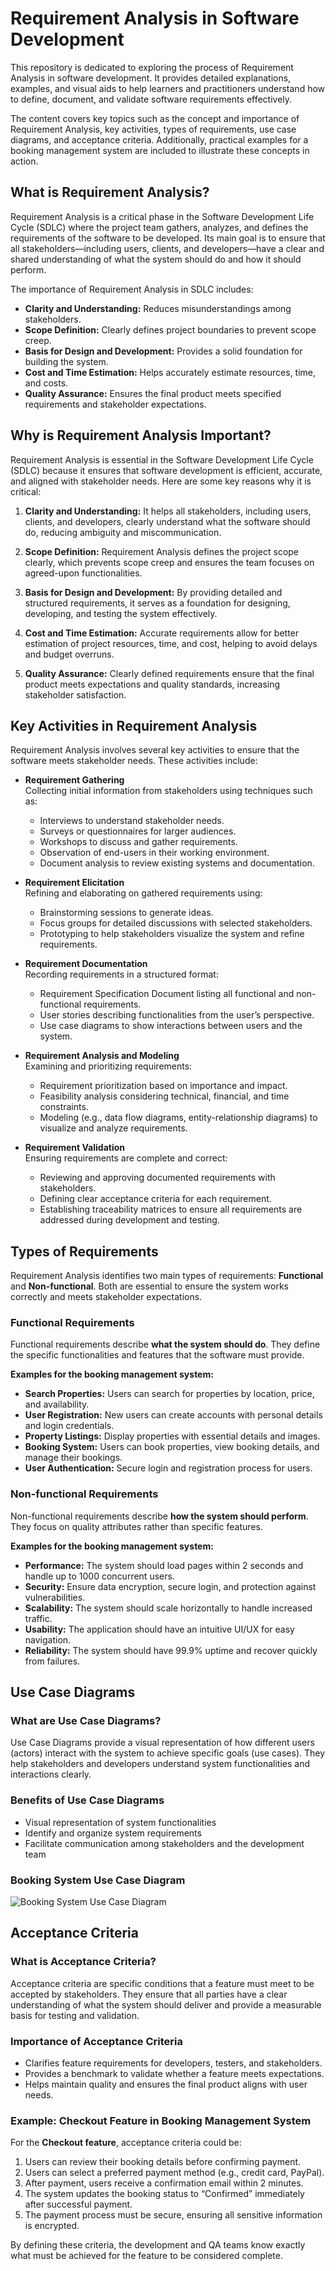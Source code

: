 # Requirement Analysis in Software Development

This repository is dedicated to exploring the process of Requirement Analysis in software development. It provides detailed explanations, examples, and visual aids to help learners and practitioners understand how to define, document, and validate software requirements effectively. 

The content covers key topics such as the concept and importance of Requirement Analysis, key activities, types of requirements, use case diagrams, and acceptance criteria. Additionally, practical examples for a booking management system are included to illustrate these concepts in action.

## What is Requirement Analysis?

Requirement Analysis is a critical phase in the Software Development Life Cycle (SDLC) where the project team gathers, analyzes, and defines the requirements of the software to be developed. Its main goal is to ensure that all stakeholders—including users, clients, and developers—have a clear and shared understanding of what the system should do and how it should perform.

The importance of Requirement Analysis in SDLC includes:
- **Clarity and Understanding:** Reduces misunderstandings among stakeholders.  
- **Scope Definition:** Clearly defines project boundaries to prevent scope creep.  
- **Basis for Design and Development:** Provides a solid foundation for building the system.  
- **Cost and Time Estimation:** Helps accurately estimate resources, time, and costs.  
- **Quality Assurance:** Ensures the final product meets specified requirements and stakeholder expectations.

## Why is Requirement Analysis Important?

Requirement Analysis is essential in the Software Development Life Cycle (SDLC) because it ensures that software development is efficient, accurate, and aligned with stakeholder needs. Here are some key reasons why it is critical:

1. **Clarity and Understanding:** It helps all stakeholders, including users, clients, and developers, clearly understand what the software should do, reducing ambiguity and miscommunication.

2. **Scope Definition:** Requirement Analysis defines the project scope clearly, which prevents scope creep and ensures the team focuses on agreed-upon functionalities.

3. **Basis for Design and Development:** By providing detailed and structured requirements, it serves as a foundation for designing, developing, and testing the system effectively.

4. **Cost and Time Estimation:** Accurate requirements allow for better estimation of project resources, time, and cost, helping to avoid delays and budget overruns.

5. **Quality Assurance:** Clearly defined requirements ensure that the final product meets expectations and quality standards, increasing stakeholder satisfaction.

## Key Activities in Requirement Analysis

Requirement Analysis involves several key activities to ensure that the software meets stakeholder needs. These activities include:

- **Requirement Gathering**  
  Collecting initial information from stakeholders using techniques such as:
  - Interviews to understand stakeholder needs.
  - Surveys or questionnaires for larger audiences.
  - Workshops to discuss and gather requirements.
  - Observation of end-users in their working environment.
  - Document analysis to review existing systems and documentation.

- **Requirement Elicitation**  
  Refining and elaborating on gathered requirements using:
  - Brainstorming sessions to generate ideas.
  - Focus groups for detailed discussions with selected stakeholders.
  - Prototyping to help stakeholders visualize the system and refine requirements.

- **Requirement Documentation**  
  Recording requirements in a structured format:
  - Requirement Specification Document listing all functional and non-functional requirements.
  - User stories describing functionalities from the user’s perspective.
  - Use case diagrams to show interactions between users and the system.

- **Requirement Analysis and Modeling**  
  Examining and prioritizing requirements:
  - Requirement prioritization based on importance and impact.
  - Feasibility analysis considering technical, financial, and time constraints.
  - Modeling (e.g., data flow diagrams, entity-relationship diagrams) to visualize and analyze requirements.

- **Requirement Validation**  
  Ensuring requirements are complete and correct:
  - Reviewing and approving documented requirements with stakeholders.
  - Defining clear acceptance criteria for each requirement.
  - Establishing traceability matrices to ensure all requirements are addressed during development and testing.

## Types of Requirements

Requirement Analysis identifies two main types of requirements: **Functional** and **Non-functional**. Both are essential to ensure the system works correctly and meets stakeholder expectations.

### Functional Requirements 
Functional requirements describe **what the system should do**. They define the specific functionalities and features that the software must provide.  

**Examples for the booking management system:**
- **Search Properties:** Users can search for properties by location, price, and availability.  
- **User Registration:** New users can create accounts with personal details and login credentials.  
- **Property Listings:** Display properties with essential details and images.  
- **Booking System:** Users can book properties, view booking details, and manage their bookings.  
- **User Authentication:** Secure login and registration process for users.

### Non-functional Requirements 
Non-functional requirements describe **how the system should perform**. They focus on quality attributes rather than specific features.  

**Examples for the booking management system:**
- **Performance:** The system should load pages within 2 seconds and handle up to 1000 concurrent users.  
- **Security:** Ensure data encryption, secure login, and protection against vulnerabilities.  
- **Scalability:** The system should scale horizontally to handle increased traffic.  
- **Usability:** The application should have an intuitive UI/UX for easy navigation.  
- **Reliability:** The system should have 99.9% uptime and recover quickly from failures.

## Use Case Diagrams

### What are Use Case Diagrams?
Use Case Diagrams provide a visual representation of how different users (actors) interact with the system to achieve specific goals (use cases). They help stakeholders and developers understand system functionalities and interactions clearly.

### Benefits of Use Case Diagrams
- Visual representation of system functionalities
- Identify and organize system requirements
- Facilitate communication among stakeholders and the development team
### Booking System Use Case Diagram

![Booking System Use Case Diagram](alx-booking-uc.png)

## Acceptance Criteria

### What is Acceptance Criteria?
Acceptance criteria are specific conditions that a feature must meet to be accepted by stakeholders. They ensure that all parties have a clear understanding of what the system should deliver and provide a measurable basis for testing and validation.

### Importance of Acceptance Criteria
- Clarifies feature requirements for developers, testers, and stakeholders.
- Provides a benchmark to validate whether a feature meets expectations.
- Helps maintain quality and ensures the final product aligns with user needs.

### Example: Checkout Feature in Booking Management System
For the **Checkout feature**, acceptance criteria could be:

1. Users can review their booking details before confirming payment.
2. Users can select a preferred payment method (e.g., credit card, PayPal).
3. After payment, users receive a confirmation email within 2 minutes.
4. The system updates the booking status to “Confirmed” immediately after successful payment.
5. The payment process must be secure, ensuring all sensitive information is encrypted.

By defining these criteria, the development and QA teams know exactly what must be achieved for the feature to be considered complete.



